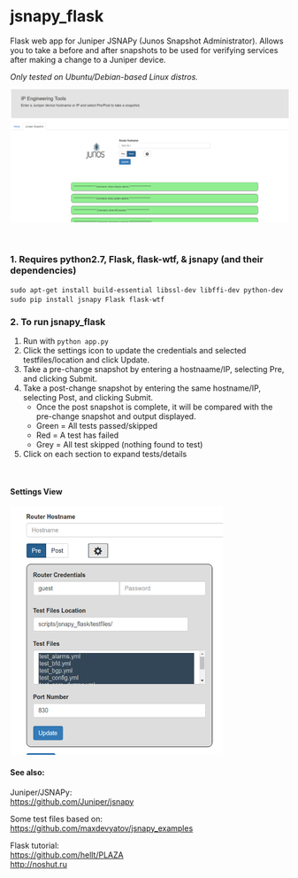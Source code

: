 # jsnapy_flask
Flask web app for Juniper JSNAPy (Junos Snapshot Administrator).  Allows you to take a before and after snapshots to be used for verifying services after making a change to a Juniper device.<br>

*Only tested on Ubuntu/Debian-based Linux distros.*


 ![screenshot3](static/images/jsnapy_flask_pic.png "Screenshot")
 
<br>


### 1. Requires python2.7, Flask, flask-wtf, & jsnapy (and their dependencies)
`sudo apt-get install build-essential libssl-dev libffi-dev python-dev` <br>
`sudo pip install jsnapy Flask flask-wtf` <br>

### 2. To run jsnapy_flask
1. Run with `python app.py`
2. Click the settings icon to update the credentials and selected testfiles/location and click Update.
2. Take a pre-change snapshot by entering a hostnaame/IP, selecting Pre, and clicking Submit.
3. Take a post-change snapshot by entering the same hostname/IP, selecting Post, and clicking Submit.
   * Once the post snapshot is complete, it will be compared with the pre-change snapshot and output displayed.
   * Green = All tests passed/skipped
   * Red = A test has failed
   * Grey = All test skipped (nothing found to test)
4. Click on each section to expand tests/details
<br>
 

#### Settings View
![settings_view](static/images/settings_view.png "settings_view")



#### See also:
Juniper/JSNAPy:<br>
https://github.com/Juniper/jsnapy

Some test files based on:<br>
https://github.com/maxdevyatov/jsnapy_examples

Flask tutorial:<br>
https://github.com/hellt/PLAZA<br>
http://noshut.ru
